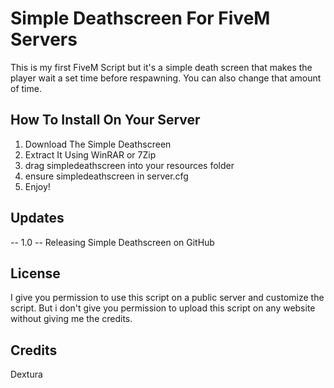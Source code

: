 # Simple Deathscreen For FiveM Servers
This is my first FiveM Script but it's a simple death screen that makes the player wait a set time before respawning. You can also change that amount of time.

## How To Install On Your Server
1. Download The Simple Deathscreen
2. Extract It Using WinRAR or 7Zip
3. drag simpledeathscreen into your resources folder
4. ensure simpledeathscreen in server.cfg
5. Enjoy!

## Updates

-- 1.0 --
Releasing Simple Deathscreen on GitHub



## License
I give you permission to use this script on a public server and customize the script. But i don't give you permission to upload this script on any website without giving me the credits.

## Credits
Dextura
